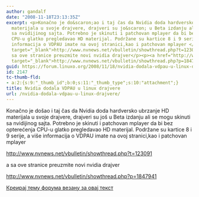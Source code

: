 ```yaml
---
author: gandalf
date: "2008-11-18T23:13:35Z"
excerpt: <p>Konačno je do&scaron;ao i taj čas da Nvidia doda hardversko ubrzanje HD
  materijala u svoje drajvere, drajveri su jo&scaron; u Beta izdanju ali se mogu&nbsp;skinuti
  sa nvidijinog sajta. Potrebno je skinuti i patchovan mplayer da bi bez opterećenja
  CPU-u glatko pregledavao HD materijal. Podržane su kartice 8 i 9 serije, a&nbsp;vi&scaron;e
  informacija o VDPAU imate na ovoj stranici,kao i patchovan mplayer </p><p><a href="http://www.nvnews.net/vbulletin/showthread.php?t=123091"
  target="_blank">http://www.nvnews.net/vbulletin/showthread.php?t=123091</a>&nbsp;</p><p>a
  sa ove stranice preuzmite novi nvidia drajver</p><p><a href="http://www.nvnews.net/vbulletin/showthread.php?p=1847941"
  target="_blank">http://www.nvnews.net/vbulletin/showthread.php?p=1847941</a>&nbsp;</p>
guid: https://forum.linuxo.org/2008/11/18/nvidia-dodala-vdpau-u-linux-drajvere/
id: 2147
tc-thumb-fld:
- a:2:{s:9:"_thumb_id";b:0;s:11:"_thumb_type";s:10:"attachment";}
title: Nvidia dodala VDPAU u linux drajvere
url: /nvidia-dodala-vdpau-u-linux-drajvere/
---
```

Konačno je do&scaron;ao i taj čas da Nvidia doda hardversko ubrzanje HD materijala u svoje drajvere, drajveri su jo&scaron; u Beta izdanju ali se mogu&nbsp;skinuti sa nvidijinog sajta. Potrebno je skinuti i patchovan mplayer da bi bez opterećenja CPU-u glatko pregledavao HD materijal. Podržane su kartice 8 i 9 serije, a&nbsp;vi&scaron;e informacija o VDPAU imate na ovoj stranici,kao i patchovan mplayer 

<a href="http://www.nvnews.net/vbulletin/showthread.php?t=123091" target="_blank">http://www.nvnews.net/vbulletin/showthread.php?t=123091</a>&nbsp;

a sa ove stranice preuzmite novi nvidia drajver

<a href="http://www.nvnews.net/vbulletin/showthread.php?p=1847941" target="_blank">http://www.nvnews.net/vbulletin/showthread.php?p=1847941</a>&nbsp;

<!--break-->

[Креирај тему форума везану за овај текст](https://linuxo.org/nova-tema-na-forumu/?se_pid=2147)